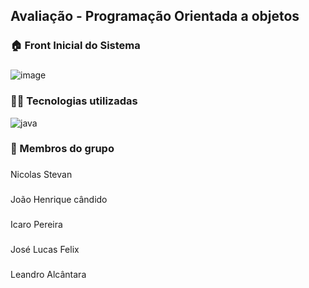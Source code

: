 <h2 align="left">Avaliação - Programação Orientada a objetos</h2>

###
<h3 align="left">🏠 Front Inicial do Sistema</h3>

###
![image](https://user-images.githubusercontent.com/106289677/206329683-038f419a-db3a-43ed-91b4-aef755bee3f5.png)


###
<h3 align="left">🧑‍💻 Tecnologias utilizadas</h3>



![java](https://user-images.githubusercontent.com/106289677/206329493-cbecd85a-6919-4fe1-9484-244437c13491.png)



###
<h3 align="left">👤 Membros do grupo</h3>

###
<p align="left">Nicolas Stevan</p>

###
<p align="left">João Henrique cândido</p>

###
<p align="left">Icaro Pereira</p>

###
<p align="left">José Lucas Felix</p>

###
<p align="left">Leandro Alcântara</p>

###
